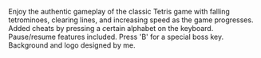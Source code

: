 Enjoy the authentic gameplay of the classic Tetris game with falling tetrominoes, clearing lines, and increasing speed as the game progresses.
Added cheats by pressing a *c*ertain alphabet on the keyboard. Pause/resume features included. Press 'B' for a special boss key. Background and logo designed by me.
